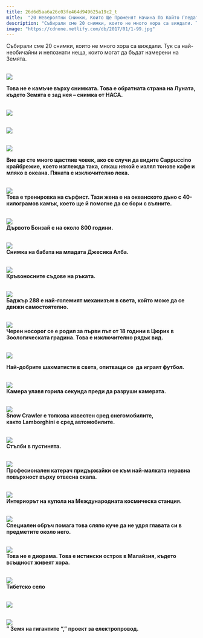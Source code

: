 ```yaml
---
title: 26d6d5aa6a26c03fe464d949625a19c2_t
mitle:  "20 Невероятни Снимки, Които Ще Променят Начина По Който Гледате На Света!"
description: "Събирали сме 20 снимки, които не много хора са виждали. Тук са най-необичайни и непознати неща, които могат да бъдат намерени на Земята.  Това не е камъче върху снимка"
image: "https://cdnone.netlify.com/db/2017/01/1-99.jpg"
---
```


 <p>Събирали сме 20 снимки, които не много хора са виждали. Тук са най-необичайни и непознати неща, които могат да бъдат намерени на Земята.</p>      <p> <br/><img src="https://cdnone.netlify.com/db/2017/01/1-99.jpg"/><br/></p> <p> <strong>Това не е камъче върху снимката. Това е обратната страна на Луната, където Земята е зад нея – снимка от НАСА.</strong></p> <p> <br/><img src="https://cdnone.netlify.com/db/2017/01/2-94.jpg"/><br/></p>      <p> <br/><img src="https://cdnone.netlify.com/db/2017/01/3-93.jpg"/><br/></p> <p> <br/><img src="https://cdnone.netlify.com/db/2017/01/4-91.jpg"/><br/></p> <p><strong>Вие ще сте много щастлив човек, ако се случи да видите Cappuccino крайбрежие, което изглежда така, сякаш някой е излял тонове кафе и мляко в океана. Пяната е изключително лека.</strong></p>  <p> <br/><img src="https://cdnone.netlify.com/db/2017/01/5-89.jpg"/><br/> <strong>Това е тренировка на сърфист. Тази жена е на океанското дъно с 40-килограмов камък, което ще й помогне да се бори с вълните.</strong></p>      <p> <br/><img src="https://cdnone.netlify.com/db/2017/01/6-85.jpg"/><br/> <strong>Дървото Бонзай е на около 800 години.</strong></p> <p> <br/><img src="https://cdnone.netlify.com/db/2017/01/7-84.jpg"/><br/> <strong>Снимка на бабата на младата Джесика Алба.</strong></p>  <p> <br/><img src="https://cdnone.netlify.com/db/2017/01/8-77.jpg"/><br/> <strong>Кръвоносните съдове на ръката.</strong></p> <p> <br/><img src="https://cdnone.netlify.com/db/2017/01/9-72.jpg"/><br/> <strong>Баджър 288 е най-големият механизъм в света, който може да се движи самостоятелно.</strong></p> <p> <br/><img src="https://cdnone.netlify.com/db/2017/01/10-71.jpg"/><br/> <strong>Черен носорог се е родил за първи път от 18 години в Цюрих в Зоологическата градина. Това е изключително рядък вид.</strong></p> <p> <br/><img src="https://cdnone.netlify.com/db/2017/01/12-54.jpg"/><br/></p>      <p><strong>Най-добрите шахматисти в света, опитващи се  да играят футбол.</strong></p>  <p> <br/><img src="https://cdnone.netlify.com/db/2017/01/13-51.jpg"/><br/> <strong>Камера улавя горила секунда преди да разруши камерата.</strong></p> <p> <br/><img src="https://cdnone.netlify.com/db/2017/01/14-47.jpg"/><br/> <strong>Snow Crawler е толкова известен сред снегомобилите, както Lamborghini е сред автомобилите.</strong></p> <p> <br/><img src="https://cdnone.netlify.com/db/2017/01/15-46.jpg"/><br/> <strong>Стълби в пустинята.</strong></p>      <p> <br/><img src="https://cdnone.netlify.com/db/2017/01/16-40.jpg"/><br/> <strong>Професионален катерач придържайки се към най-малката неравна повърхност върху отвесна скала.</strong></p> <p> <br/><img src="https://cdnone.netlify.com/db/2017/01/17-33.jpg"/><br/> <strong>Интериорът на купола на Международната космическа станция.</strong></p> <p> <br/><img src="https://cdnone.netlify.com/db/2017/01/18-28.jpg"/><br/> <strong>Специален обръч помага това сляпо куче да не удря главата си в предметите около него.</strong></p> <p> <br/><img src="https://cdnone.netlify.com/db/2017/01/19-26.jpg"/><br/> <strong>Това не е диорама. Това е истински остров в Малайзия, където всъщност живеят хора.</strong></p> <p> <br/><img src="https://cdnone.netlify.com/db/2017/01/20-21.jpg"/><br/> <strong>Тибетско село</strong></p> <p> <br/><img src="https://cdnone.netlify.com/db/2017/01/21-14.jpg"/><br/></p>  <p> <br/><img src="https://cdnone.netlify.com/db/2017/01/22-10.jpg"/><br/> <strong>” Земя на гигантите “,” проект за електропровод.</strong></p>       